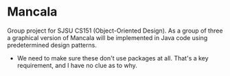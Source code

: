 # Mancala
Group project for SJSU CS151 (Object-Oriented Design). As a group of three a 
graphical version of Mancala will be implemented in Java code using 
predetermined design patterns.

* We need to make sure these don't use packages at all. That's a key requirement, and I have no clue as to why.